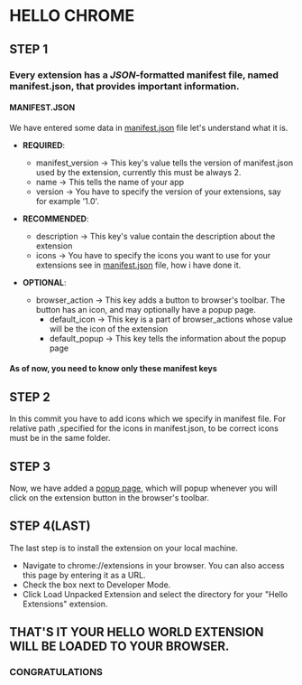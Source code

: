 # HELLO CHROME 

## STEP 1

### Every extension has a *JSON*-formatted manifest file, named manifest.json, that provides important information.

#### MANIFEST.JSON

We have entered some data in [manifest.json](manifest.json) file let's understand what it is.
 - **REQUIRED**:
   - manifest_version -> This key's value tells the version of manifest.json used by the extension, currently this must be always 2.
   - name -> This tells the name of your app
   - version -> You have to specify the version of your extensions, say for example '1.0'.

 - **RECOMMENDED**:
   - description -> This key's value contain the description about the extension
   - icons -> You have to specify the icons you want to use for your extensions see in [manifest.json](manifest.json) file, how i have done it.	

 - **OPTIONAL**:
   - browser_action -> This key adds a button to browser's toolbar. The button has an icon, and may optionally have a popup page.
     - default_icon -> This key is a part of browser_actions whose value will be the icon of the extension
     - default_popup -> This key tells the information about the popup page

#### As of now, you need to know only these manifest keys  

## STEP 2 
In this commit you have to add icons which we specify in manifest file. For relative path ,specified for the icons in manifest.json, to be correct icons must be in the same folder.
  
## STEP 3
Now, we have added a [popup page](popup.html), which will popup whenever you will click on the extension button in the browser's toolbar.

## STEP 4(LAST)
 The last step is to install the extension on your local machine.

  -  Navigate to chrome://extensions in your browser. You can also access this page by entering it as a URL.
  -  Check the box next to Developer Mode.
  -  Click Load Unpacked Extension and select the directory for your "Hello Extensions" extension.


## THAT'S IT YOUR HELLO WORLD EXTENSION WILL BE LOADED TO YOUR BROWSER.
### CONGRATULATIONS
